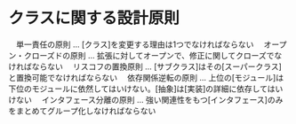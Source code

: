 # クラスに関する設計原則
　単一責任の原則 … [クラス]を変更する理由は1つでなければならない
　オープン・クローズドの原則 … 拡張に対してオープンで、修正に関してクローズでなければならない
　リスコフの置換原則 … [サブクラス]はその[スーパークラス]と置換可能でなければならない
　依存関係逆転の原則 … 上位の[モジュール]は下位のモジュールに依然してはいけない。[抽象]は[実装]の詳細に依存してはいけない
　インタフェース分離の原則 … 強い関連性をもつ[インタフェース]のみをまとめてグループ化しなければならない
